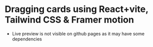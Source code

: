 # Dragging cards using React+vite, Tailwind CSS & Framer motion

- Live preview is not visible on github pages as it may have some dependencies
